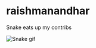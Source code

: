 # raishmanandhar

Snake eats up my contribs

![Snake gif](https://github.com/raish7/raishmanandhar/blob/main/output/github-contribution-grid-snake.gif)
